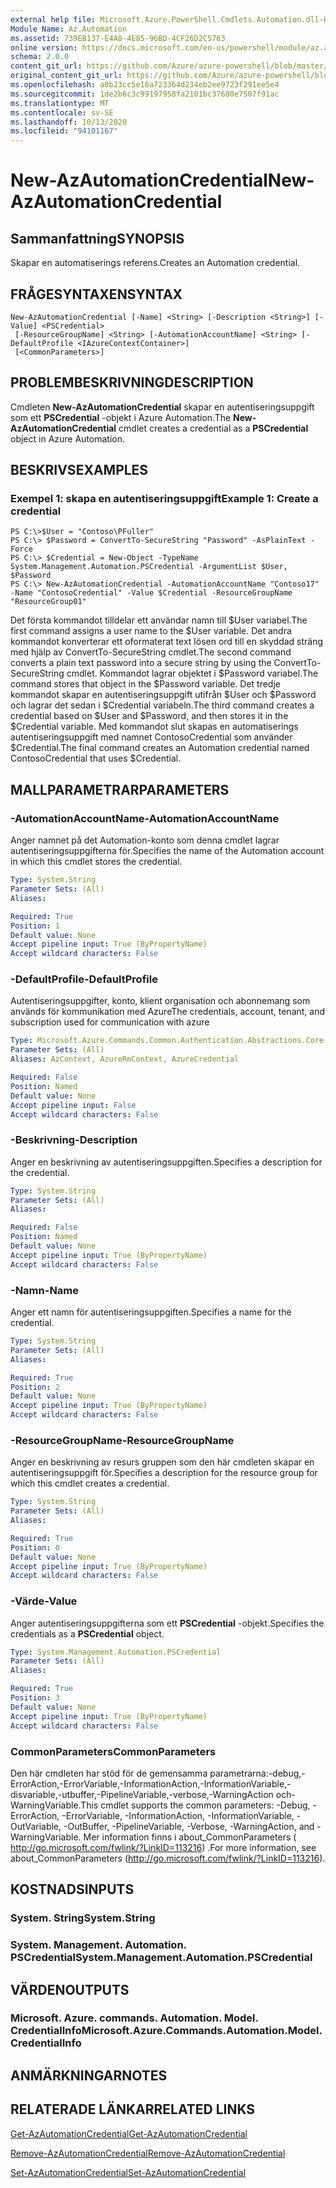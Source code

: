 ```yaml
---
external help file: Microsoft.Azure.PowerShell.Cmdlets.Automation.dll-Help.xml
Module Name: Az.Automation
ms.assetid: 739EB137-E4A8-4E85-96BD-4CF26D2C5763
online version: https://docs.microsoft.com/en-us/powershell/module/az.automation/new-azautomationcredential
schema: 2.0.0
content_git_url: https://github.com/Azure/azure-powershell/blob/master/src/Automation/Automation/help/New-AzAutomationCredential.md
original_content_git_url: https://github.com/Azure/azure-powershell/blob/master/src/Automation/Automation/help/New-AzAutomationCredential.md
ms.openlocfilehash: a0b23cc5e16a723364d234eb2ee9723f291ee5e4
ms.sourcegitcommit: 1de2b6c3c99197958fa2101bc37680e7507f91ac
ms.translationtype: MT
ms.contentlocale: sv-SE
ms.lasthandoff: 10/13/2020
ms.locfileid: "94101167"
---
```

# <span data-ttu-id="76527-101">New-AzAutomationCredential</span><span class="sxs-lookup"><span data-stu-id="76527-101">New-AzAutomationCredential</span></span>

## <span data-ttu-id="76527-102">Sammanfattning</span><span class="sxs-lookup"><span data-stu-id="76527-102">SYNOPSIS</span></span>
<span data-ttu-id="76527-103">Skapar en automatiserings referens.</span><span class="sxs-lookup"><span data-stu-id="76527-103">Creates an Automation credential.</span></span>

## <span data-ttu-id="76527-104">FRÅGESYNTAXEN</span><span class="sxs-lookup"><span data-stu-id="76527-104">SYNTAX</span></span>

```
New-AzAutomationCredential [-Name] <String> [-Description <String>] [-Value] <PSCredential>
 [-ResourceGroupName] <String> [-AutomationAccountName] <String> [-DefaultProfile <IAzureContextContainer>]
 [<CommonParameters>]
```

## <span data-ttu-id="76527-105">PROBLEMBESKRIVNING</span><span class="sxs-lookup"><span data-stu-id="76527-105">DESCRIPTION</span></span>
<span data-ttu-id="76527-106">Cmdleten **New-AzAutomationCredential** skapar en autentiseringsuppgift som ett **PSCredential** -objekt i Azure Automation.</span><span class="sxs-lookup"><span data-stu-id="76527-106">The **New-AzAutomationCredential** cmdlet creates a credential as a **PSCredential** object in Azure Automation.</span></span>

## <span data-ttu-id="76527-107">BESKRIVS</span><span class="sxs-lookup"><span data-stu-id="76527-107">EXAMPLES</span></span>

### <span data-ttu-id="76527-108">Exempel 1: skapa en autentiseringsuppgift</span><span class="sxs-lookup"><span data-stu-id="76527-108">Example 1: Create a credential</span></span>
```
PS C:\>$User = "Contoso\PFuller"
PS C:\> $Password = ConvertTo-SecureString "Password" -AsPlainText -Force
PS C:\> $Credential = New-Object -TypeName System.Management.Automation.PSCredential -ArgumentList $User, $Password
PS C:\> New-AzAutomationCredential -AutomationAccountName "Contoso17" -Name "ContosoCredential" -Value $Credential -ResourceGroupName "ResourceGroup01"
```

<span data-ttu-id="76527-109">Det första kommandot tilldelar ett användar namn till $User variabel.</span><span class="sxs-lookup"><span data-stu-id="76527-109">The first command assigns a user name to the $User variable.</span></span>
<span data-ttu-id="76527-110">Det andra kommandot konverterar ett oformaterat text lösen ord till en skyddad sträng med hjälp av ConvertTo-SecureString cmdlet.</span><span class="sxs-lookup"><span data-stu-id="76527-110">The second command converts a plain text password into a secure string by using the ConvertTo-SecureString cmdlet.</span></span>
<span data-ttu-id="76527-111">Kommandot lagrar objektet i $Password variabel.</span><span class="sxs-lookup"><span data-stu-id="76527-111">The command stores that object in the $Password variable.</span></span>
<span data-ttu-id="76527-112">Det tredje kommandot skapar en autentiseringsuppgift utifrån $User och $Password och lagrar det sedan i $Credential variabeln.</span><span class="sxs-lookup"><span data-stu-id="76527-112">The third command creates a credential based on $User and $Password, and then stores it in the $Credential variable.</span></span>
<span data-ttu-id="76527-113">Med kommandot slut skapas en automatiserings autentiseringsuppgift med namnet ContosoCredential som använder $Credential.</span><span class="sxs-lookup"><span data-stu-id="76527-113">The final command creates an Automation credential named ContosoCredential that uses $Credential.</span></span>

## <span data-ttu-id="76527-114">MALLPARAMETRAR</span><span class="sxs-lookup"><span data-stu-id="76527-114">PARAMETERS</span></span>

### <span data-ttu-id="76527-115">-AutomationAccountName</span><span class="sxs-lookup"><span data-stu-id="76527-115">-AutomationAccountName</span></span>
<span data-ttu-id="76527-116">Anger namnet på det Automation-konto som denna cmdlet lagrar autentiseringsuppgifterna för.</span><span class="sxs-lookup"><span data-stu-id="76527-116">Specifies the name of the Automation account in which this cmdlet stores the credential.</span></span>

```yaml
Type: System.String
Parameter Sets: (All)
Aliases:

Required: True
Position: 1
Default value: None
Accept pipeline input: True (ByPropertyName)
Accept wildcard characters: False
```

### <span data-ttu-id="76527-117">-DefaultProfile</span><span class="sxs-lookup"><span data-stu-id="76527-117">-DefaultProfile</span></span>
<span data-ttu-id="76527-118">Autentiseringsuppgifter, konto, klient organisation och abonnemang som används för kommunikation med Azure</span><span class="sxs-lookup"><span data-stu-id="76527-118">The credentials, account, tenant, and subscription used for communication with azure</span></span>

```yaml
Type: Microsoft.Azure.Commands.Common.Authentication.Abstractions.Core.IAzureContextContainer
Parameter Sets: (All)
Aliases: AzContext, AzureRmContext, AzureCredential

Required: False
Position: Named
Default value: None
Accept pipeline input: False
Accept wildcard characters: False
```

### <span data-ttu-id="76527-119">-Beskrivning</span><span class="sxs-lookup"><span data-stu-id="76527-119">-Description</span></span>
<span data-ttu-id="76527-120">Anger en beskrivning av autentiseringsuppgiften.</span><span class="sxs-lookup"><span data-stu-id="76527-120">Specifies a description for the credential.</span></span>

```yaml
Type: System.String
Parameter Sets: (All)
Aliases:

Required: False
Position: Named
Default value: None
Accept pipeline input: True (ByPropertyName)
Accept wildcard characters: False
```

### <span data-ttu-id="76527-121">-Namn</span><span class="sxs-lookup"><span data-stu-id="76527-121">-Name</span></span>
<span data-ttu-id="76527-122">Anger ett namn för autentiseringsuppgiften.</span><span class="sxs-lookup"><span data-stu-id="76527-122">Specifies a name for the credential.</span></span>

```yaml
Type: System.String
Parameter Sets: (All)
Aliases:

Required: True
Position: 2
Default value: None
Accept pipeline input: True (ByPropertyName)
Accept wildcard characters: False
```

### <span data-ttu-id="76527-123">-ResourceGroupName</span><span class="sxs-lookup"><span data-stu-id="76527-123">-ResourceGroupName</span></span>
<span data-ttu-id="76527-124">Anger en beskrivning av resurs gruppen som den här cmdleten skapar en autentiseringsuppgift för.</span><span class="sxs-lookup"><span data-stu-id="76527-124">Specifies a description for the resource group for which this cmdlet creates a credential.</span></span>

```yaml
Type: System.String
Parameter Sets: (All)
Aliases:

Required: True
Position: 0
Default value: None
Accept pipeline input: True (ByPropertyName)
Accept wildcard characters: False
```

### <span data-ttu-id="76527-125">-Värde</span><span class="sxs-lookup"><span data-stu-id="76527-125">-Value</span></span>
<span data-ttu-id="76527-126">Anger autentiseringsuppgifterna som ett **PSCredential** -objekt.</span><span class="sxs-lookup"><span data-stu-id="76527-126">Specifies the credentials as a **PSCredential** object.</span></span>

```yaml
Type: System.Management.Automation.PSCredential
Parameter Sets: (All)
Aliases:

Required: True
Position: 3
Default value: None
Accept pipeline input: True (ByPropertyName)
Accept wildcard characters: False
```

### <span data-ttu-id="76527-127">CommonParameters</span><span class="sxs-lookup"><span data-stu-id="76527-127">CommonParameters</span></span>
<span data-ttu-id="76527-128">Den här cmdleten har stöd för de gemensamma parametrarna:-debug,-ErrorAction,-ErrorVariable,-InformationAction,-InformationVariable,-disvariable,-utbuffer,-PipelineVariable,-verbose,-WarningAction och-WarningVariable.</span><span class="sxs-lookup"><span data-stu-id="76527-128">This cmdlet supports the common parameters: -Debug, -ErrorAction, -ErrorVariable, -InformationAction, -InformationVariable, -OutVariable, -OutBuffer, -PipelineVariable, -Verbose, -WarningAction, and -WarningVariable.</span></span> <span data-ttu-id="76527-129">Mer information finns i about_CommonParameters ( http://go.microsoft.com/fwlink/?LinkID=113216) .</span><span class="sxs-lookup"><span data-stu-id="76527-129">For more information, see about_CommonParameters (http://go.microsoft.com/fwlink/?LinkID=113216).</span></span>

## <span data-ttu-id="76527-130">KOSTNADS</span><span class="sxs-lookup"><span data-stu-id="76527-130">INPUTS</span></span>

### <span data-ttu-id="76527-131">System. String</span><span class="sxs-lookup"><span data-stu-id="76527-131">System.String</span></span>

### <span data-ttu-id="76527-132">System. Management. Automation. PSCredential</span><span class="sxs-lookup"><span data-stu-id="76527-132">System.Management.Automation.PSCredential</span></span>

## <span data-ttu-id="76527-133">VÄRDEN</span><span class="sxs-lookup"><span data-stu-id="76527-133">OUTPUTS</span></span>

### <span data-ttu-id="76527-134">Microsoft. Azure. commands. Automation. Model. CredentialInfo</span><span class="sxs-lookup"><span data-stu-id="76527-134">Microsoft.Azure.Commands.Automation.Model.CredentialInfo</span></span>

## <span data-ttu-id="76527-135">ANMÄRKNINGAR</span><span class="sxs-lookup"><span data-stu-id="76527-135">NOTES</span></span>

## <span data-ttu-id="76527-136">RELATERADE LÄNKAR</span><span class="sxs-lookup"><span data-stu-id="76527-136">RELATED LINKS</span></span>

[<span data-ttu-id="76527-137">Get-AzAutomationCredential</span><span class="sxs-lookup"><span data-stu-id="76527-137">Get-AzAutomationCredential</span></span>](./Get-AzAutomationCredential.md)

[<span data-ttu-id="76527-138">Remove-AzAutomationCredential</span><span class="sxs-lookup"><span data-stu-id="76527-138">Remove-AzAutomationCredential</span></span>](./Remove-AzAutomationCredential.md)

[<span data-ttu-id="76527-139">Set-AzAutomationCredential</span><span class="sxs-lookup"><span data-stu-id="76527-139">Set-AzAutomationCredential</span></span>](./Set-AzAutomationCredential.md)


